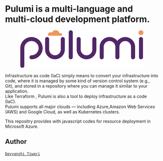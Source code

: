 # Pulumi is a multi-language and multi-cloud development platform.
<p align="center">
<img src="./pulumi.png">
<br />
</p>

 Infrastructure as code (IaC) simply means to convert your infrastructure into code, where it is managed by some kind of version control system (e.g., Git), and stored in a repository where you can manage it similar to your application.<br/>
Like Terraform , Pulumi is also a tool to deploy infrastructure as a code (IaC).<br/>
Pulumi supports all major clouds — including  Azure,Amazon Web Services (AWS) and Google Cloud, as well as Kubernetes clusters.<br/>

This repositry provides with javascript codes for  resource deployment in Microsoft Azure.


## Author
[`Devyanshi Tiwari`](https://github.com/devyanshi-t)<br />
